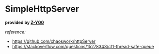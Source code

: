 # SimpleHttpServer
**provided by [Z-Y00](https://github.com/Z-Y00)**

_reference:_
- https://github.com/chaoswork/httpServer
- https://stackoverflow.com/questions/15278343/c11-thread-safe-queue
